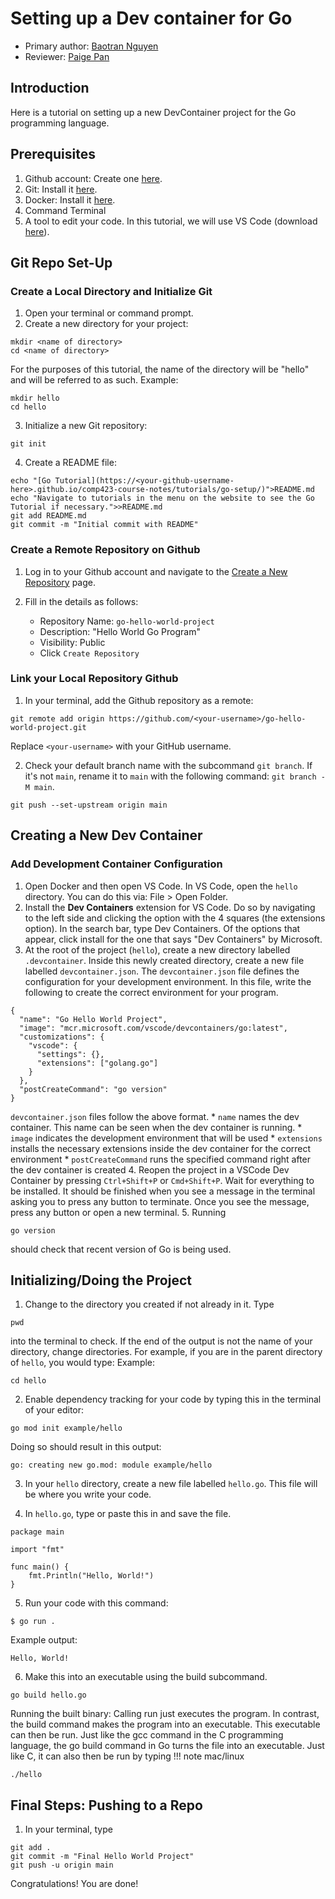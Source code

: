 # Setting up a Dev container for Go

* Primary author: [Baotran Nguyen](https://github.com/bnln7)
* Reviewer: [Paige Pan](https://github.com/ppan1229)

## Introduction
Here is a tutorial on setting up a new DevContainer project for the Go programming language. 

## Prerequisites
1. Github account: Create one [here](https://github.com/).
2. Git: Install it [here](https://git-scm.com/book/en/v2/Getting-Started-Installing-Git).
3. Docker: Install it [here](https://www.docker.com/products/docker-desktop).
4. Command Terminal
5. A tool to edit your code. In this tutorial, we will use VS Code (download [here](https://code.visualstudio.com/)).

## Git Repo Set-Up
### Create a Local Directory and Initialize Git
1. Open your terminal or command prompt. 
2. Create a new directory for your project:
```
mkdir <name of directory>
cd <name of directory>
```
For the purposes of this tutorial, the name of the directory will be "hello" and will be referred to as such. Example:
```
mkdir hello
cd hello
```
3. Initialize a new Git repository:
```
git init
```
4. Create a README file:
```
echo "[Go Tutorial](https://<your-github-username-here>.github.io/comp423-course-notes/tutorials/go-setup/)">README.md
echo "Navigate to tutorials in the menu on the website to see the Go Tutorial if necessary.">>README.md
git add README.md
git commit -m "Initial commit with README"

```
### Create a Remote Repository on Github
1. Log in to your Github account and navigate to the [Create a New Repository](https://github.com/new) page.
2. Fill in the details as follows:

    * Repository Name: `go-hello-world-project`
    * Description: "Hello World Go Program"
    * Visibility: Public
    * Click `Create Repository`

### Link your Local Repository Github
1. In your terminal, add the Github repository as a remote:
```
git remote add origin https://github.com/<your-username>/go-hello-world-project.git
```
Replace `<your-username>` with your GitHub username.

2. Check your default branch name with the subcommand `git branch`. If it's not `main`, rename it to `main` with the following command: `git branch -M main`. 
```
git push --set-upstream origin main
```



## Creating a New Dev Container
### Add Development Container Configuration
1. Open Docker and then open VS Code. In VS Code, open the `hello` directory. You can do this via: File > Open Folder.
2. Install the **Dev Containers** extension for VS Code. Do so by navigating to the left side and clicking the option with the 4 squares (the extensions option). In the search bar, type Dev Containers. Of the options that appear, click install for the one that says "Dev Containers" by Microsoft.
3. At the root of the project (`hello`), create a new directory labelled `.devcontainer`. Inside this newly created directory, create a new file labelled `devcontainer.json`. The `devcontainer.json` file defines the configuration for your development environment. In this file, write the following to create the correct environment for your program.
```
{
  "name": "Go Hello World Project",
  "image": "mcr.microsoft.com/vscode/devcontainers/go:latest",
  "customizations": {
    "vscode": {
      "settings": {},
      "extensions": ["golang.go"]
    }
  },
  "postCreateCommand": "go version"
}
```
`devcontainer.json` files follow the above format.
    * `name` names the dev container. This name can be seen when the dev container is running.
    * `image` indicates the development environment that will be used
    * `extensions` installs the necessary extensions inside the dev container for the correct environment
    * `postCreateCommand` runs the specified command right after the dev container is created
4. Reopen the project in a VSCode Dev Container by pressing `Ctrl+Shift+P` or `Cmd+Shift+P`. Wait for everything to be installed. It should be finished when you see a message in the terminal asking you to press any button to terminate. Once you see the message, press any button or open a new terminal. 
5. Running
```
go version
```
should check that recent version of Go is being used.

## Initializing/Doing the Project
1. Change to the directory you created if not already in it. Type 
```
pwd
```
into the terminal to check. If the end of the output is not the name of your directory, change directories. For example, if you are in the parent directory of `hello`, you would type:
Example:
```
cd hello
```


2. Enable dependency tracking for your code by typing this in the terminal of your editor:
```
go mod init example/hello
```
Doing so should result in this output:
```
go: creating new go.mod: module example/hello
```

3. In your `hello` directory, create a new file labelled `hello.go`. This file will be where you write your code. 

4. In `hello.go`, type or paste this in and save the file.
```
package main

import "fmt"

func main() {
    fmt.Println("Hello, World!")
}
```

5. Run your code with this command:
```
$ go run .
```
Example output:
```
Hello, World!
```

6. Make this into an executable using the build subcommand.
```
go build hello.go
```
Running the built binary: Calling run just executes the program. In contrast, the build command makes the program into an executable. This executable can then be run. Just like the gcc command in the C programming language, the go build command in Go turns the file into an executable. Just like C, it can also then be run by typing
!!! note
    mac/linux
```
./hello
```

## Final Steps: Pushing to a Repo
1. In your terminal, type
```
git add .
git commit -m "Final Hello World Project"
git push -u origin main
```

Congratulations! You are done!